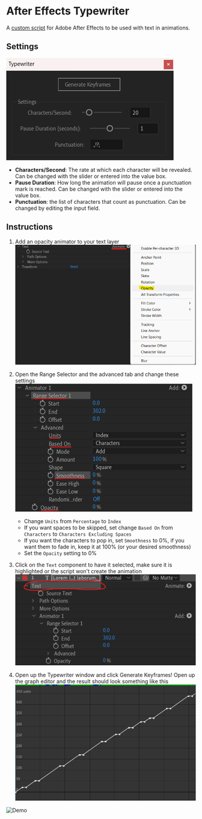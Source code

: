 # After Effects Typewriter
A [custom script](https://helpx.adobe.com/after-effects/using/scripts.html#:~:text=You%20can%20write%20your%20own,and%20testing%20your%20own%20scripts.) for Adobe After Effects to be used with text in animations.

## Settings
![Settings](/images/typewriterdemo.png)

* **Characters/Second**: The rate at which each character will be revealed. Can be changed with the slider or entered into the value box.
* **Pause Duration**: How long the animation will pause once a punctuation mark is reached. Can be changed with the slider or entered into the value box.
* **Punctuation**: the list of characters that count as punctuation. Can be changed by editing the input field.

## Instructions
1. Add an opacity animator to your text layer ![Step 1](/images/addAnimateStep.png)
   
3. Open the Range Selector and the advanced tab and change these settings ![Step 2](/images/animateSettingsStep.png)
    * Change `Units` from `Percentage` to `Index`
    * If you want spaces to be skipped, set change `Based On` from `Characters` to `Characters Excluding Spaces`
    * If you want the characters to pop in, set `Smoothness` to 0%, if you want them to fade in, keep it at 100% (or your desired smoothness)
    * Set the `Opacity` setting to 0%
4. Click on the `Text` component to have it selected, make sure it is highlighted or the script won't create the animation ![Highlight](/images/highlightStep.png)
   
6. Open up the Typewriter window and click Generate Keyframes! Open up the graph editor and the result should look something like this ![Curves](/images/curves.png)

![Demo](/images/result.gif)
      
